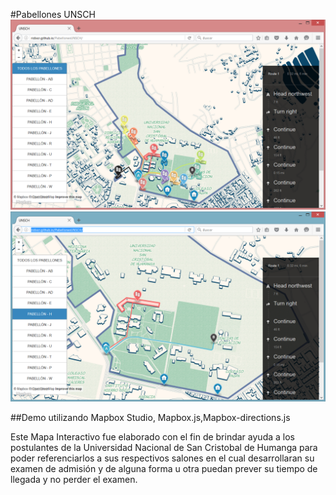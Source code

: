 #Pabellones UNSCH
![CAPTURA](https://github.com/ridixcr/PabellonesUNSCH/blob/gh-pages/c1.png "CAPTURA 1")
![CAPTURA](https://github.com/ridixcr/PabellonesUNSCH/blob/gh-pages/c2.png "CAPTURA 2")

##Demo utilizando Mapbox Studio, Mapbox.js,Mapbox-directions.js

Este Mapa Interactivo fue elaborado con el fin de brindar ayuda a los postulantes de la Universidad Nacional de San Cristobal de Humanga para poder referenciarlos a sus respectivos salones en el cual desarrollaran su examen de admisión y de alguna forma u otra puedan prever su tiempo de llegada y no perder el examen.
